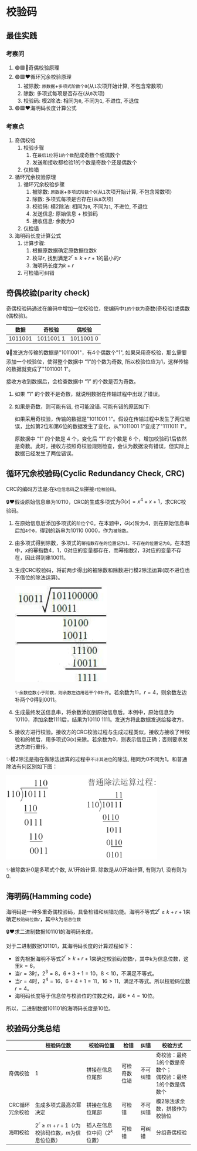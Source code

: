 # 校验码

## 最佳实践

### 考察问

1. 🟢🟩💛奇偶校验原理
2. 🟢🟩❤️循环冗余校验原理
    1. 被除数: `原数据`+`多项式阶数个0`(从`1`次项开始计算, 不包含常数项)
    2. 除数: 多项式每项是否存在(从`0`次项)
    3. 校验码: 模2除法: 相同为`0`, 不同为`1`, 不进位, 不退位
3. 🟢🟩❤️海明码长度计算公式

### 考察点

1. 奇偶校验
    1. 校验步骤
        1. 在`最后1位`将`1的个数`配成奇数个或偶数个
        2. 发送和接收都检验1的个数是奇数个还是偶数个
    2. 仅检错
2. 循环冗余校验原理
    1. 循环冗余校验步骤
        1. 被除数: `原数据`+`多项式阶数个0`(从`1`次项开始计算, 不包含常数项)
        2. 除数: 多项式每项是否存在(从`0`次项)
        3. 校验码: 模2除法: 相同为`0`, 不同为`1`, 不进位, 不退位
        4. 发送信息: 原始信息 + 校验码
        5. 接收信息: 余数为0
    2. 仅检错
3. 海明码长度计算公式
    1. 计算步骤:
        1. 根据原数据确定原数据位数$k$
        2. 枚举$r$, 找到满足$2^{r}\geq k + r + 1$的最小的$r$
        3. 海明码长度为$k+r$
    2. 可检错可纠错

## 奇偶校验(parity check)

奇偶校验码通过在编码中增加一位校验位，使编码中`1的个数`为奇数(奇校验)或偶数(偶校验)。

|数据|奇校验|偶校验|
| ---- | ---- | ---- |
|1011001|1011001 1|1011001 0|

🔒💛发送方传输的数据是"1011001"，有4个偶数个"1", 如果采用奇校验，那么需要添加一个校验位，使得整个数据中 “1”的个数为奇数, 所以校验位应为1，这样传输的数据就变成了"1011001 1"。

接收方收到数据后，会检查数据中 “1” 的个数是否为奇数。

1. 如果 “1” 的个数不是奇数，就说明数据在传输过程中出现了错误。
2. 如果是奇数，则可能有错, 也可能没错. 可能有错的原因如下:

    如果采用奇校验，传输的数据是"1011001 1"。假设在传输过程中发生了两位错误，比如第2位和第6位的数据发生了变化，从"1011001 1"变成了"1111011 1"。

    原数据中 “1” 的个数是 4 个，变化后 “1” 的个数是 6 个，增加校验码1后依然是奇数。此时，接收方按照奇校验规则检查，会认为数据没有错误，但实际上数据已经发生了两位错误。

## 循环冗余校验码(Cyclic Redundancy Check, CRC)

CRC的编码方法是:在`k位信息码`之`后`拼接`r位校验码`。

🔒❤️假设原始信息串为10110，CRC的生成多项式为$G(x)=x^{4}+x+1$，求CRC校验码。

1. 在原始信息后添加多项式的`阶位`个0。在本题中，$G(x)$阶为4，则在原始信息串后加`4个0`，得到的新串为10110 0000，作为`被除数`。
2. 由多项式得到除数，多项式的`幂指数存在的位置记为1，不存在的位置记为0`。在本题中，$x$的幂指数4，1，0对应的变量都存在，而幂指数2，3对应的变量不存在，因此得到串10011。
3. 生成CRC校验码，将前两步得出的被除数和除数进行模2除法运算(既不进位也不借位的除法运算)。

    ![alt text](计算机硬件/16.png)

    ✨`余数位数小于阶数，则余数左边用若干个0补齐`。若余数为11，$r=4$，则余数左边补两个0得到0011。
4. 生成最终发送信息串，将余数添加到原始信息后。本例中，原始信息为10110，添加余数1111后，结果为10110 1111。发送方将此数据发送给接收方。
5. 接收方进行校验。接收方的CRC校验过程与生成过程类似，接收方接收了带校验和的帧后，用多项式G(x)来除。若余数为0，则表示信息正确；否则要求发送方进行重传。

✨模2除法是指在做除法运算的过程中`不计其进位`的除法, 相同为0不同为1。和普通除法有何区别如下图：

![alt text](计算机硬件/14.png)

✨被除数补0是多项式个数, 从1开始计算. 除数是从0开始计算, 有则为1, 没有则为0.


## 海明码(Hamming code)

海明码是一种多重奇偶校验码，具备检错和纠错功能。海明不等式$2^{r}\geq k + r + 1$来确定`校验码位数`$r$，其中$k$为`信息位数`

🔒❤️求二进制数据101101的海明码长度。

对于二进制数据101101，其海明码长度的计算过程如下：

- 首先根据海明不等式$2^{r}\geq k + r + 1$来确定校验码位数$r$，其中$k$为信息位数，这里$k = 6$。
- 当$r = 3$时，$2^{3}=8$，$6 + 3 + 1=10$，$8<10$，不满足不等式。
- 当$r = 4$时，$2^{4}=16$，$6 + 4 + 1=11$，$16>11$，满足不等式。所以校验码位数$r = 4$。
- 海明码长度等于信息位与校验位的位数之和，即$6 + 4 = 10$位。

所以，二进制数据101101的海明码长度是10位。

## 校验码分类总结

|  |校验码位数|校验码位置|检错|纠错|校验方式|
| ---- | ---- | ---- | ---- | ---- | ---- |
|奇偶校验|1|拼接在信息位尾部|可检奇数位错|不可纠错|奇校验：最终1的个数是奇数个；<br>偶校验：最终1的个数是偶数个|
|CRC循环冗余校验|生成多项式最高次幂决定|拼接在信息位尾部|可检错|不可纠错|模2除法求余数，拼接作为校验位|
|海明校验|$2^{r}\geq m + r + 1$（$r$为校验码位数，$m$为信息位位数）|插入在信息位中间（$2^{k}$位置）|可检错|可纠错|分组奇偶校验|
